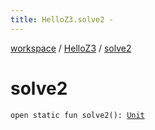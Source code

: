 ```yaml
---
title: HelloZ3.solve2 - 
---
```


[workspace](../index.html) / [HelloZ3](index.html) / [solve2](./solve2.html)

# solve2

`open static fun solve2(): `[`Unit`](https://kotlinlang.org/api/latest/jvm/stdlib/kotlin/-unit/index.html)